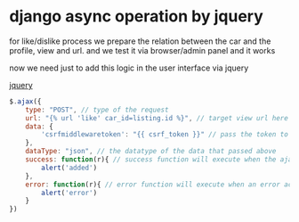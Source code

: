# django async operation by jquery

for like/dislike process we prepare the relation between the car and the profile, view and url. and we test it via browser/admin panel and it works

now we need just to add this logic in the user interface via jquery

[jquery](https://releases.jquery.com/)

```js
$.ajax({
    type: "POST", // type of the request
    url: "{% url 'like' car_id=listing.id %}", // target view url here its the like view
    data: {
        'csrfmiddlewaretoken': "{{ csrf_token }}" // pass the token to avoid the forbidden error
    },
    dataType: "json", // the datatype of the data that passed above
    success: function(r){ // success function will execute when the ajax request done successfuly
        alert('added')
    },
    error: function(r){ // error function will execute when an error acurred with the ajax request 
        alert('error')
    }
})
```